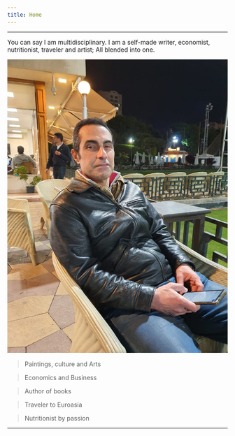```yaml
---
title: Home 
---
```


---

You can say I am multidisciplinary. I am a self-made writer, economist, nutritionist, traveler and artist; All blended into one.

![IMG-20230323-WA0003](/IMG-20230323-WA0003.jpg)

> Paintings, culture and Arts

> Economics and Business 

> Author of books

> Traveler to Euroasia

> Nutritionist by passion

---